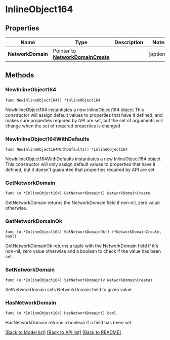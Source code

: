 # InlineObject164

## Properties

Name | Type | Description | Notes
------------ | ------------- | ------------- | -------------
**NetworkDomain** | Pointer to [**NetworkDomainCreate**](networkDomainCreate.md) |  | [optional] 

## Methods

### NewInlineObject164

`func NewInlineObject164() *InlineObject164`

NewInlineObject164 instantiates a new InlineObject164 object
This constructor will assign default values to properties that have it defined,
and makes sure properties required by API are set, but the set of arguments
will change when the set of required properties is changed

### NewInlineObject164WithDefaults

`func NewInlineObject164WithDefaults() *InlineObject164`

NewInlineObject164WithDefaults instantiates a new InlineObject164 object
This constructor will only assign default values to properties that have it defined,
but it doesn't guarantee that properties required by API are set

### GetNetworkDomain

`func (o *InlineObject164) GetNetworkDomain() NetworkDomainCreate`

GetNetworkDomain returns the NetworkDomain field if non-nil, zero value otherwise.

### GetNetworkDomainOk

`func (o *InlineObject164) GetNetworkDomainOk() (*NetworkDomainCreate, bool)`

GetNetworkDomainOk returns a tuple with the NetworkDomain field if it's non-nil, zero value otherwise
and a boolean to check if the value has been set.

### SetNetworkDomain

`func (o *InlineObject164) SetNetworkDomain(v NetworkDomainCreate)`

SetNetworkDomain sets NetworkDomain field to given value.

### HasNetworkDomain

`func (o *InlineObject164) HasNetworkDomain() bool`

HasNetworkDomain returns a boolean if a field has been set.


[[Back to Model list]](../README.md#documentation-for-models) [[Back to API list]](../README.md#documentation-for-api-endpoints) [[Back to README]](../README.md)


